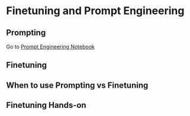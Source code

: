 # Finetuning and Prompt Engineering

## Prompting
Go to [Prompt Engineering Notebook](../4_Module/Prompt_Engineering.ipynb)

## Finetuning


## When to use Prompting vs Finetuning


## Finetuning Hands-on

